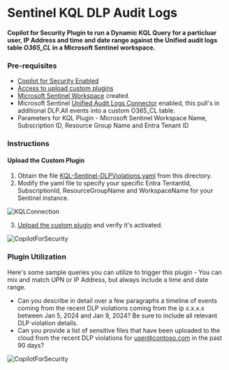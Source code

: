 # Sentinel KQL DLP Audit Logs

#### Copilot for Security Plugin to run a Dynamic KQL Query for a particluar user, IP Address and time and date range against the Unified audit logs table *O365_CL* in a Microsoft Sentinel workspace.

### Pre-requisites

* [Copilot for Security Enabled](https://learn.microsoft.com/en-us/security-copilot/get-started-security-copilot#onboarding-to-microsoft-security-copilot)
* [Access to upload custom plugins](https://learn.microsoft.com/en-us/security-copilot/manage-plugins?tabs=securitycopilotplugin#managing-custom-plugins)
* [Microsoft Sentinel Workspace](https://learn.microsoft.com/en-us/azure/sentinel/quickstart-onboard) created.
* Microsoft Sentinel [Unified Audit Logs Connector](https://github.com/sreedharande/IngestOffice365AuditLogs) enabled, this pull's in additional DLP.All events into a custom O365_CL table.
* Parameters for KQL Plugin - Microsoft Sentinel Workspace Name, Subscription ID, Resource Group Name and Entra Tenant ID

### Instructions
#### Upload the Custom Plugin

1. Obtain the file [KQL-Sentinel-DLPViolations.yaml](https://github.com/SCStelz/CopilotForSecurity/blob/main/CustomPlugIns/KQL-Sentinel-DLPViolations/KQL-Sentinel-DLPViolations.yaml) from this directory.
2. Modify the yaml file to specify your specific Entra TentantId, SubscriptionId, ResourceGroupName and WorkspaceName for your Sentinel instance.

![KQLConnection](https://github.com/SCStelz/CopilotForSecurity/blob/main/Images/kql-connection.png)

3. [Upload the custom plugin](https://learn.microsoft.com/en-us/security-copilot/manage-plugins?tabs=securitycopilotplugin#add-custom-plugins) and verify it's activated.

![CopilotForSecurity](https://learn.microsoft.com/en-us/security-copilot/media/add-plugin-button.png)

### Plugin Utilization

Here's some sample queries you can utilize to trigger this plugin - You can mix and match UPN or IP Address, but always include a time and date range.

* Can you describe in detail over a few paragraphs a timeline of events coming from the recent DLP violations coming from the ip x.x.x.x between Jan 5, 2024 and Jan 9, 2024? Be sure to include all relevant DLP violation details.
* Can you provide a list of sensitive files that have been uploaded to the cloud from the recent DLP violations for user@contoso.com in the past 90 days?

![CopilotForSecurity](https://github.com/SCStelz/CopilotForSecurity/blob/main/Images/dlp-masked.png)



